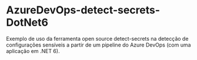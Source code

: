 # AzureDevOps-detect-secrets-DotNet6
Exemplo de uso da ferramenta open source detect-secrets na detecção de configurações sensíveis a partir de um pipeline do Azure DevOps (com uma aplicação em .NET 6).
